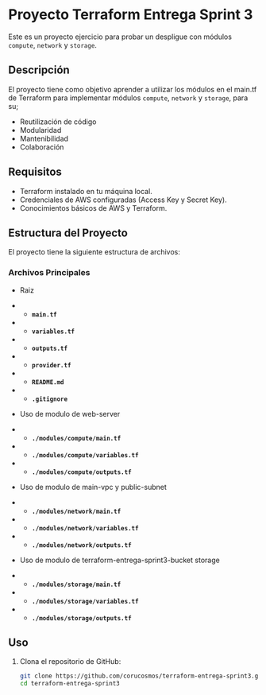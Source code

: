 # Proyecto Terraform Entrega Sprint 3

Este es un proyecto ejercicio para probar un despligue con módulos `compute`, `network` y `storage`.

## Descripción

El proyecto tiene como objetivo aprender a utilizar los módulos en el main.tf de Terraform para implementar módulos `compute`, `network` y `storage`, para su;

- Reutilización de código
- Modularidad
- Mantenibilidad
- Colaboración

## Requisitos

- Terraform instalado en tu máquina local.
- Credenciales de AWS configuradas (Access Key y Secret Key).
- Conocimientos básicos de AWS y Terraform.

## Estructura del Proyecto

El proyecto tiene la siguiente estructura de archivos:

### Archivos Principales

- Raiz
- - **`main.tf`**
- - **`variables.tf`**
- - **`outputs.tf`**
- - **`provider.tf`**
- - **`README.md`**
- - **`.gitignore`**

- Uso de modulo de web-server
- - **`./modules/compute/main.tf`**
- - **`./modules/compute/variables.tf`**
- - **`./modules/compute/outputs.tf`**

- Uso de modulo de main-vpc y public-subnet
- - **`./modules/network/main.tf`**
- - **`./modules/network/variables.tf`**
- - **`./modules/network/outputs.tf`**

- Uso de modulo de terraform-entrega-sprint3-bucket storage
- - **`./modules/storage/main.tf`**
- - **`./modules/storage/variables.tf`**
- - **`./modules/storage/outputs.tf`**


## Uso

1. Clona el repositorio de GitHub:

   ```bash
   git clone https://github.com/corucosmos/terraform-entrega-sprint3.git
   cd terraform-entrega-sprint3